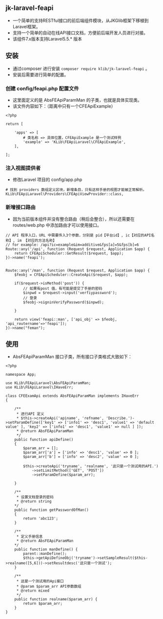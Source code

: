## jk-laravel-feapi

* 一个简单的支持RESTful接口的前后端组件模块，从JKGlib框架下移植到Laravel框架。
* 支持一个简单的自动在线API接口文档，方便前后端开发人员进行对接。
* 该组件7.x版本支持Laravel5.5.* 版本

## 安装

* 通过composer 进行安装 `composer require klib/jk-laravel-feapi` 。
* 安装后需要进行简单的配置。

### 创建 config/feapi.php 配置文件
* 这里面定义的是 AbsFEApiParamMan 的子类，也就是具体实现类。
* 该文件内容如下：（距离中只有一个CFEApiExample）
```
<?php

return [

    'apps' => [
        # 类名称 => 具体位置，CFEApiExample 是一个测试样例
        'example' => 'KLib\FEApiLaravel\CFEApiExample',
    ],

];

```

### 注入视图提供者
* 修改Laravel 项目的 config/app.php
```
# 找到 providers 数组定义区块，新增条目，只有这样手册的视图才能被正常解析。
KLib\FEApiLaravel\Providers\CFEApiViewProvider::class,

```

### 新增接口路由
* 因为当前版本组件并没有整合路由（稍后会整合），所以还需要在 routes/web.php 中添加路由才可以使用接口。

```
// API 程序入口，URL 中需要传入3个参数，分别是 pid【平台id】, ic【对应的API名称】, im 【对应的方法名称】
// for example: /api?ic=example&im=additive&fps[a]=5&fps[b]=6
Route::any('/api', function (Request $request, Application $app) {
    return CFEApiScheduler::GetResult($request, $app);
})->name('feapi');


Route::any('/man', function (Request $request, Application $app) {
    $feobj = CFEApiScheduler::CreateApi($request, $app);

    if($request->isMethod('post')) {
        // 如果有post 值，有可能是提交了手册的密码
        $inpwd = $request->input('verfiypassword');
        // 登录
        $feobj->signinVerifyPassword($inpwd);

    }

    return view('feapi::man', ['api_obj' => $feobj, 'api_routername'=>'feapi']);
})->name("feman");

```

## 使用

* AbsFEApiParamMan 接口子类，所有接口子类格式大致如下：

```
<?php

namespace App;

use KLib\FEApiLaravel\AbsFEApiParamMan;
use KLib\FEApiLaravel\IHaveErr;

class CFEExamApi extends AbsFEApiParamMan implements IHaveErr
{

    /**
     * 进行API 定义
     * $this->createApi('apiname', 'refname', 'Describe.')->setParamDefine(['key1' => ['info1' => 'desc1', 'value1' => 'default value' ], 'key2' => ['info1' => 'desc1', 'value1' => null ] ]);
     * @return AbsFEApiParamMan
     */
    public function apiDefine()
    {
        $param_arr = [];
        $param_arr['a'] = ['info' => 'desc1', 'value' => 0 ];
        $param_arr['b'] = ['info' => 'desc2', 'value' => 0 ];

        $this->createApi('tryname', 'realname', '这只是一个测试用的API.')
            ->setLimitMethod(['GET', 'POST'])
            ->setParamDefine($param_arr);

    }

    /**
     * 设置文档登录的密码
     * @return string
    */
    public function getPasswordOfMan()
    {
        return 'abc123';
    }

    /**
     * 定义手册信息
     * @return AbsFEApiParamMan
    */
    public function manDefine() {
        parent::manDefine();
        $this->getApiDefineObj('tryname')->setSampleResult($this->realname([5,6]))->setResultdesc('这只是一个测试');
    }

    /**
     * 这是一个测试用的Api接口
     * @param $param_arr API参数数组
     * @return mixed
     */
    public function realname($param_arr) {
        return $param_arr;
    }
}

```

